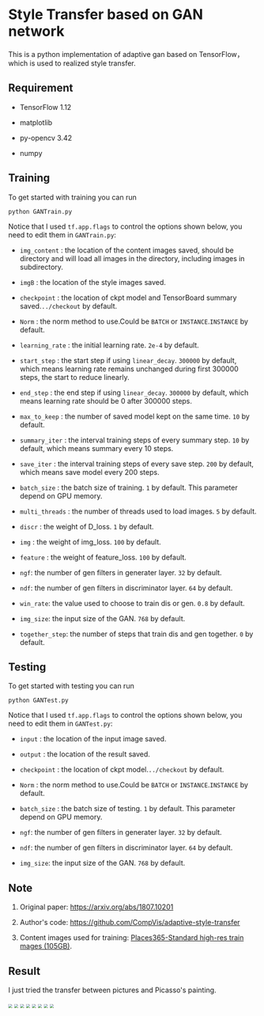 # Style Transfer based on GAN network

This is a python implementation of adaptive gan based on TensorFlow，which is used to realized style transfer.


## Requirement

- TensorFlow 1.12

- matplotlib

- py-opencv 3.42

- numpy


## Training

To get started with training you can run
```
python GANTrain.py
```
Notice that I used `tf.app.flags` to control the options shown below, you need to edit them in `GANTrain.py`:

 - `img_content` : the location of the content images saved, should be directory and will load all images in the directory, including images in subdirectory.

 - `imgB` : the location of the style images saved.

 - `checkpoint` : the location of ckpt model and TensorBoard summary saved.`../checkout` by default.

 - `Norm` : the norm method to use.Could be `BATCH` or `INSTANCE`.`INSTANCE` by default.

 - `learning_rate` : the initial learning rate. `2e-4` by default.

 - `start_step` : the start step if using `linear_decay`. `300000` by default, which means learning rate remains unchanged during first 300000 steps, the start to reduce linearly.

 - `end_step` : the end step if using `linear_decay`. `300000` by default, which means learning rate should be 0 after 300000 steps.

 - `max_to_keep` : the number of saved model kept on the same time. `10` by default.

- `summary_iter` : the interval training steps of every summary step. `10` by default, which means summary every 10 steps.

- `save_iter` : the interval training steps of every save step. `200` by default, which means save model every 200 steps.

- `batch_size` : the batch size of training. `1` by default. This parameter depend on GPU memory.

- `multi_threads` : the number of threads used to load images. `5` by default.

- `discr` : the weight of D_loss. `1` by default.

- `img` : the weight of img_loss. `100` by default.

- `feature` : the weight of feature_loss. `100` by default.

- `ngf`: the number of gen filters in generater layer. `32` by default.

- `ndf`: the number of gen filters in discriminator layer. `64` by default.

- `win_rate`: the value used to choose to train dis or gen. `0.8` by default.

- `img_size`: the input size of the GAN. `768` by default.

- `together_step`: the number of steps that train dis and gen together. `0` by default.


## Testing

To get started with testing you can run
```
python GANTest.py
```
Notice that I used `tf.app.flags` to control the options shown below, you need to edit them in `GANTest.py`:

 - `input` : the location of the input image saved.

 - `output` : the location of the result saved.

 - `checkpoint` : the location of ckpt model.`../checkout` by default.

 - `Norm` : the norm method to use.Could be `BATCH` or `INSTANCE`.`INSTANCE` by default.

- `batch_size` : the batch size of testing. `1` by default. This parameter depend on GPU memory.

- `ngf`: the number of gen filters in generater layer. `32` by default.

- `ndf`: the number of gen filters in discriminator layer. `64` by default.

- `img_size`: the input size of the GAN. `768` by default.

## Note

1. Original paper: https://arxiv.org/abs/1807.10201

2. Author's code: https://github.com/CompVis/adaptive-style-transfer

3. Content images used for training: [Places365-Standard high-res train mages (105GB)](http://data.csail.mit.edu/places/places365/train_large_places365standard.tar).  

## Result

I just tried the transfer between pictures and Picasso's painting.

<img src="./result/IMG_2071.png" style="zoom:50%">

<img src="./result/IMG_2075.png" style="zoom:50%">

<img src="./result/IMG_2076.png" style="zoom:50%">

<img src="./result/IMG_2072.png" style="zoom:50%">

<img src="./result/IMG_2077.png" style="zoom:50%">

<img src="./result/IMG_2074.png" style="zoom:50%">

<img src="./result/IMG_2078.png" style="zoom:50%">

<img src="./result/IMG_2073.png" style="zoom:50%">

